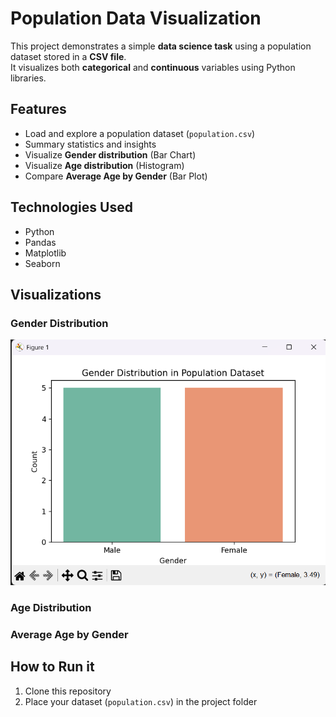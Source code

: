 # Population Data Visualization

This project demonstrates a simple **data science task** using a population dataset stored in a **CSV file**.  
It visualizes both **categorical** and **continuous** variables using Python libraries.

## Features
- Load and explore a population dataset (`population.csv`)
- Summary statistics and insights
- Visualize **Gender distribution** (Bar Chart)
- Visualize **Age distribution** (Histogram)
- Compare **Average Age by Gender** (Bar Plot)

## Technologies Used
- Python  
- Pandas  
- Matplotlib  
- Seaborn  

## Visualizations
### Gender Distribution

![image alt](https://github.com/Srinidhi1009/skillcraft-tech_Data-science_task1/blob/37b29dd8ce35b172f0cc0bdbb24682ded9e8e119/Screenshot%202025-09-16%20110353.png)

### Age Distribution

### Average Age by Gender


## How to Run it
1. Clone this repository  
2. Place your dataset (`population.csv`) in the project folder  

